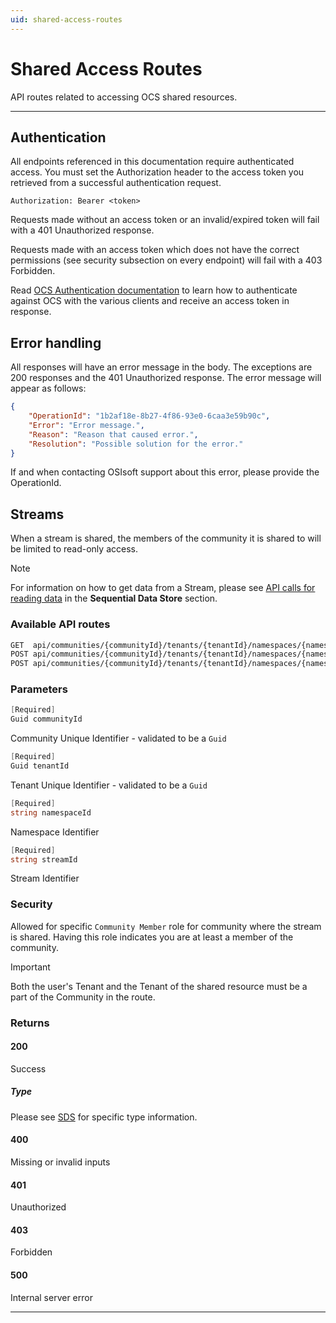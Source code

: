 ```yaml
---
uid: shared-access-routes
---
```


# Shared Access Routes

API routes related to accessing OCS shared resources.

***

## Authentication

All endpoints referenced in this documentation require authenticated access. You must set the Authorization header to the access token you retrieved from a successful authentication request.

`Authorization: Bearer <token>`

Requests made without an access token or an invalid/expired token will fail with a 401 Unauthorized response.

Requests made with an access token which does not have the correct permissions (see security subsection on every endpoint) will fail with a 403 Forbidden.

Read [OCS Authentication documentation](https://github.com/osisoft/OSI-Samples-OCS/blob/master/docs/AUTHENTICATION_README.md) to learn how to authenticate against OCS with the various clients and receive an access token in response.

## Error handling

All responses will have an error message in the body. The exceptions are 200 responses and the 401 Unauthorized response. The error message will appear as follows:

```json
{
    "OperationId": "1b2af18e-8b27-4f86-93e0-6caa3e59b90c", 
    "Error": "Error message.", 
    "Reason": "Reason that caused error.", 
    "Resolution": "Possible solution for the error." 
}
```

If and when contacting OSIsoft support about this error, please provide the OperationId.

## Streams

When a stream is shared, the members of the community it is shared to will be limited to read-only access.

> [!NOTE]
>
> For information on how to get data from a Stream, please see [API calls for reading data](xref:sdsReadingDataApi) in the **Sequential Data Store** section.

### Available API routes

```bash
GET  api/communities/{communityId}/tenants/{tenantId}/namespaces/{namespaceId}/streams/{streamId}/data/{*more} 
POST api/communities/{communityId}/tenants/{tenantId}/namespaces/{namespaceId}/streams/{streamId}/data/Transform/{*more} 
POST api/communities/{communityId}/tenants/{tenantId}/namespaces/{namespaceId}/streams/{streamId}/data/Join/{*more} 
```

### Parameters

```csharp
[Required]
Guid communityId
```

Community Unique Identifier - validated to be a `Guid`

```csharp
[Required]
Guid tenantId
```

Tenant Unique Identifier - validated to be a `Guid`

```csharp
[Required]
string namespaceId
```

Namespace Identifier

```csharp
[Required]
string streamId
```

Stream Identifier

### Security

Allowed for specific `Community Member` role for community where the stream is shared. Having this role indicates you are at least a member of the community.

> [!IMPORTANT]
>
> Both the user's Tenant and the Tenant of the shared resource must be a part of the Community in the route.

### Returns

#### 200

Success

##### Type

Please see [SDS](xref:sds) for specific type information.

#### 400

Missing or invalid inputs

#### 401

Unauthorized

#### 403

Forbidden

#### 500

Internal server error

***
